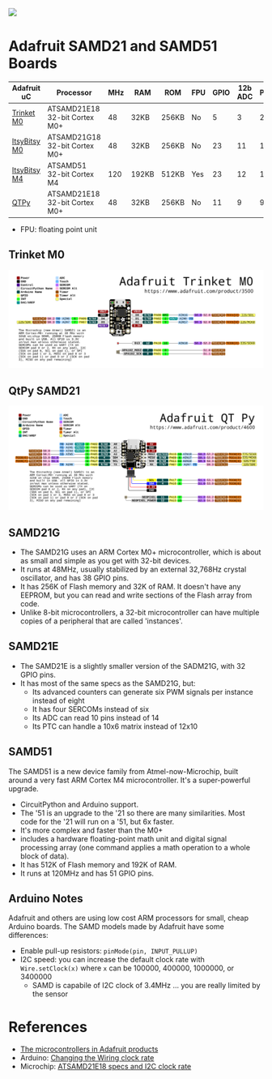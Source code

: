 ![]("https://i.pinimg.com/564x/92/99/24/929924c948f6ece51e9ea6782f2dbab1.jpg)

# Adafruit SAMD21 and SAMD51 Boards


| Adafruit uC       | Processor                     | MHz | RAM   | ROM   | FPU | GPIO | 12b ADC | PWM | SPI FLASH | Price  |
|-------------------|-------------------------------|-----|-------|-------|-----|------|---------|-----|-----------|--------|
| [Trinket M0][1]   | ATSAMD21E18 32-bit Cortex M0+ | 48  | 32KB  | 256KB | No  | 5    | 3       | 2   | N/A       | $8.95  |
| [ItsyBitsy M0][2] | ATSAMD21G18 32-bit Cortex M0+ | 48  | 32KB  | 256KB | No  | 23   | 11      | 13  | 2MB       | $11.95 |
| [ItsyBitsy M4][3] | ATSAMD51 32-bit Cortex M4     | 120 | 192KB | 512KB | Yes | 23   | 12      | 18  | 2MB       | $14.95 |
| [QTPy][4]         | ATSAMD21E18 32-bit Cortex M0+ | 48  | 32KB  | 256KB | No  | 11   | 9       | 9   | N/A       | $6     |

- FPU: floating point unit

## Trinket M0

![](trinket-m0.png)

## QtPy SAMD21

![](qtpy-samd21.png)

## SAMD21G

- The SAMD21G uses an ARM Cortex M0+ microcontroller, which is about as small and simple as you get with 32-bit devices.
- It runs at 48MHz, usually stabilized by an external 32,768Hz crystal oscillator, and has 38 GPIO pins.
- It has 256K of Flash memory and 32K of RAM. It doesn't have any EEPROM, but you can read and write sections of the Flash array from code.
- Unlike 8-bit microcontrollers, a 32-bit microcontroller can have multiple copies of a peripheral that are called 'instances'.

## SAMD21E

- The SAMD21E is a slightly smaller version of the SADM21G, with 32 GPIO pins.
- It has most of the same specs as the SAMD21G, but:
    - Its advanced counters can generate six PWM signals per instance instead of eight
    - It has four SERCOMs instead of six
    - Its ADC can read 10 pins instead of 14
    - Its PTC can handle a 10x6 matrix instead of 12x10


## SAMD51

The SAMD51 is a new device family from Atmel-now-Microchip, built around a very fast ARM Cortex M4 microcontroller. It's a super-powerful upgrade.
- CircuitPython and Arduino support.
- The '51 is an upgrade to the '21 so there are many similarities. Most code for the '21 will run on a '51, but 6x faster.
- It's more complex and faster than the M0+
- includes a hardware floating-point math unit and digital signal processing array (one command applies a math operation to a whole block of data). 
- It has 512K of Flash memory and 192K of RAM. 
- It runs at 120MHz and has 51 GPIO pins.

## Arduino Notes

Adafruit and others are using low cost ARM processors for small, cheap
Arduino boards. The SAMD models made by Adafruit have some differences:

- Enable pull-up resistors: `pinMode(pin, INPUT_PULLUP)`
- I2C speed: you can increase the default clock rate with `Wire.setClock(x)`
where `x` can be 100000, 400000, 1000000, or 3400000
    - SAMD is capabile of I2C clock of 3.4MHz ... you are really limited by the sensor


# References

- [The microcontrollers in Adafruit products](https://learn.adafruit.com/how-to-choose-a-microcontroller/the-microcontrollers-in-adafruit-products)
- Arduino: [Changing the Wiring clock rate](https://www.arduino.cc/en/Reference/WireSetClock)
- Microchip: [ATSAMD21E18 specs and I2C clock rate](https://www.microchip.com/wwwproducts/en/ATSAMD21E18#additional-features)

[1]: https://www.adafruit.com/product/3500 "buy"
[2]: https://www.adafruit.com/product/3727 "buy"
[3]: https://www.adafruit.com/product/3800 "buy"
[4]: https://www.adafruit.com/product/4600 "buy"
